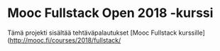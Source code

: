 # Mooc Fullstack Open 2018 -kurssi

Tämä projekti sisältää tehtäväpalautukset [Mooc Fullstack kurssille](http://mooc.fi/courses/2018/fullstack/